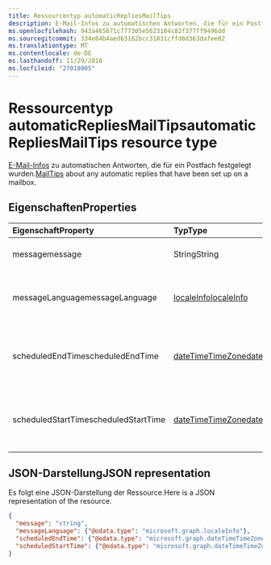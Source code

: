 ```yaml
---
title: Ressourcentyp automaticRepliesMailTips
description: E-Mail-Infos zu automatischen Antworten, die für ein Postfach festgelegt wurden.
ms.openlocfilehash: 943a465671c777305e5623104c82f377ff9496dd
ms.sourcegitcommit: 334e84b4aed63162bcc31831cffd6d363dafee02
ms.translationtype: MT
ms.contentlocale: de-DE
ms.lasthandoff: 11/29/2018
ms.locfileid: "27018005"
---
```

# <a name="automaticrepliesmailtips-resource-type"></a><span data-ttu-id="d28a4-103">Ressourcentyp automaticRepliesMailTips</span><span class="sxs-lookup"><span data-stu-id="d28a4-103">automaticRepliesMailTips resource type</span></span>


<span data-ttu-id="d28a4-104">[E-Mail-Infos](../resources/mailtips.md) zu automatischen Antworten, die für ein Postfach festgelegt wurden.</span><span class="sxs-lookup"><span data-stu-id="d28a4-104">[MailTips](../resources/mailtips.md) about any automatic replies that have been set up on a mailbox.</span></span>

## <a name="properties"></a><span data-ttu-id="d28a4-105">Eigenschaften</span><span class="sxs-lookup"><span data-stu-id="d28a4-105">Properties</span></span>
| <span data-ttu-id="d28a4-106">Eigenschaft</span><span class="sxs-lookup"><span data-stu-id="d28a4-106">Property</span></span>     | <span data-ttu-id="d28a4-107">Typ</span><span class="sxs-lookup"><span data-stu-id="d28a4-107">Type</span></span>   |<span data-ttu-id="d28a4-108">Beschreibung</span><span class="sxs-lookup"><span data-stu-id="d28a4-108">Description</span></span>|
|:-----|:-----|:-----|
| <span data-ttu-id="d28a4-109">message</span><span class="sxs-lookup"><span data-stu-id="d28a4-109">message</span></span> | <span data-ttu-id="d28a4-110">String</span><span class="sxs-lookup"><span data-stu-id="d28a4-110">String</span></span> | <span data-ttu-id="d28a4-111">Die automatische Antwortnachricht.</span><span class="sxs-lookup"><span data-stu-id="d28a4-111">The automatic reply message.</span></span> |
| <span data-ttu-id="d28a4-112">messageLanguage</span><span class="sxs-lookup"><span data-stu-id="d28a4-112">messageLanguage</span></span> | [<span data-ttu-id="d28a4-113">localeInfo</span><span class="sxs-lookup"><span data-stu-id="d28a4-113">localeInfo</span></span>](../resources/localeinfo.md) | <span data-ttu-id="d28a4-114">Die Sprache, der in die automatische Antwort ist.</span><span class="sxs-lookup"><span data-stu-id="d28a4-114">The language that the automatic reply message is in.</span></span> |
| <span data-ttu-id="d28a4-115">scheduledEndTime</span><span class="sxs-lookup"><span data-stu-id="d28a4-115">scheduledEndTime</span></span> | [<span data-ttu-id="d28a4-116">dateTimeTimeZone</span><span class="sxs-lookup"><span data-stu-id="d28a4-116">dateTimeTimeZone</span></span>](../resources/datetimetimezone.md) | <span data-ttu-id="d28a4-117">Das Datum und die Uhrzeit, die automatische Antworten für das Ende festgelegt sind.</span><span class="sxs-lookup"><span data-stu-id="d28a4-117">The date and time that automatic replies are set to end.</span></span> |
| <span data-ttu-id="d28a4-118">scheduledStartTime</span><span class="sxs-lookup"><span data-stu-id="d28a4-118">scheduledStartTime</span></span> | [<span data-ttu-id="d28a4-119">dateTimeTimeZone</span><span class="sxs-lookup"><span data-stu-id="d28a4-119">dateTimeTimeZone</span></span>](../resources/datetimetimezone.md) | <span data-ttu-id="d28a4-120">Das Datum und die Uhrzeit, die automatische Antworten beginnen festgelegt sind.</span><span class="sxs-lookup"><span data-stu-id="d28a4-120">The date and time that automatic replies are set to begin.</span></span> |

## <a name="json-representation"></a><span data-ttu-id="d28a4-121">JSON-Darstellung</span><span class="sxs-lookup"><span data-stu-id="d28a4-121">JSON representation</span></span>

<span data-ttu-id="d28a4-122">Es folgt eine JSON-Darstellung der Ressource.</span><span class="sxs-lookup"><span data-stu-id="d28a4-122">Here is a JSON representation of the resource.</span></span>

<!-- {
  "blockType": "resource",
  "optionalProperties": [
    "messageLanguage",
    "scheduledEndTime",
    "scheduledStartTime"
  ],
  "@odata.type": "microsoft.graph.automaticRepliesMailTips"
}-->

```json
{
  "message": "string",
  "messageLanguage": {"@odata.type": "microsoft.graph.localeInfo"},
  "scheduledEndTime": {"@odata.type": "microsoft.graph.dateTimeTimeZone"},
  "scheduledStartTime": {"@odata.type": "microsoft.graph.dateTimeTimeZone"}
}

```

<!-- uuid: 8fcb5dbc-d5aa-4681-8e31-b001d5168d79
2015-10-25 14:57:30 UTC -->
<!-- {
  "type": "#page.annotation",
  "description": "automaticRepliesMailTips resource",
  "keywords": "",
  "section": "documentation",
  "tocPath": ""
}-->